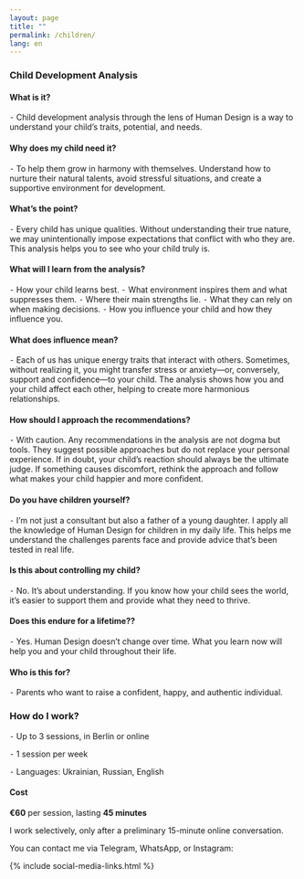 ```yaml
---
layout: page
title: ""
permalink: /children/
lang: en
---
```


### Child Development Analysis

#### What is it?
⁃ Child development analysis through the lens of Human Design is a way to understand your child’s traits, potential, and needs.

#### Why does my child need it?
⁃ To help them grow in harmony with themselves. Understand how to nurture their natural talents, avoid stressful situations, and create a supportive environment for development.

#### What’s the point?
⁃ Every child has unique qualities. Without understanding their true nature, we may unintentionally impose expectations that conflict with who they are. This analysis helps you to see who your child truly is.

#### What will I learn from the analysis?

⁃ How your child learns best.
⁃ What environment inspires them and what suppresses them.
⁃ Where their main strengths lie.
⁃ What they can rely on when making decisions.
⁃ How you influence your child and how they influence you.

#### What does influence mean?
⁃ Each of us has unique energy traits that interact with others. Sometimes, without realizing it, you might transfer stress or anxiety—or, conversely, support and confidence—to your child. The analysis shows how you and your child affect each other, helping to create more harmonious relationships.

#### How should I approach the recommendations?
⁃ With caution. Any recommendations in the analysis are not dogma but tools. They suggest possible approaches but do not replace your personal experience. If in doubt, your child’s reaction should always be the ultimate judge. If something causes discomfort, rethink the approach and follow what makes your child happier and more confident.

#### Do you have children yourself?
⁃ I’m not just a consultant but also a father of a young daughter. I apply all the knowledge of Human Design for children in my daily life. This helps me understand the challenges parents face and provide advice that’s been tested in real life.

#### Is this about controlling my child?
⁃ No. It’s about understanding. If you know how your child sees the world, it’s easier to support them and provide what they need to thrive.

#### Does this endure for a lifetime??
⁃ Yes. Human Design doesn’t change over time. What you learn now will help you and your child throughout their life.

#### Who is this for?
⁃ Parents who want to raise a confident, happy, and authentic individual.

### How do I work?
⁃ Up to 3 sessions, in Berlin or online

⁃ 1 session per week

⁃ Languages: Ukrainian, Russian, English

#### Cost
**€60** per session, lasting **45 minutes**

I work selectively, only after a preliminary 15-minute online conversation.

You can contact me via Telegram, WhatsApp, or Instagram:

{% include social-media-links.html %}